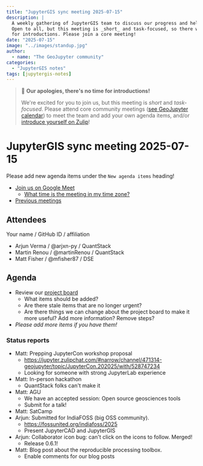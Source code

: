 ```yaml
---
title: "JupyterGIS sync meeting 2025-07-15"
description: |
  A weekly gathering of JupyterGIS team to discuss our progress and help each other out.
  Open to all, but this meeting is _short_ and task-focused, so there will not be time
  for introductions. Please join a core meeting!
date: "2025-07-15"
image: "../images/standup.jpg"
author:
  - name: "The GeoJupyter community"
categories:
  - "JupyterGIS notes"
tags: [jupytergis-notes]
---
```


> :pray: **Our apologies, there's no time for introductions!**
>
> We're excited for you to join us, but this meeting is _short_ and _task-focused_.
> Please attend core community meetings
> ([see GeoJupyter calendar](https://geojupyter.org/calendar))
> to meet the team and add your own agenda items, and/or
> [introduce yourself on  Zulip](https://jupyter.zulipchat.com/#narrow/channel/471314-geojupyter/topic/Welcome)!


# JupyterGIS sync meeting 2025-07-15

Please add new agenda items under the `New agenda items` heading!

- [Join us on Google Meet](https://meet.google.com/zhk-vygf-gke)
  - [What time is the meeting in my time zone?](https://dateful.com/convert/utc?t=3pm)
- [Previous meetings](https://geojupyter.org/blog/#category=JupyterGIS%20notes)


## Attendees

Your name / GitHub ID / affiliation

* Arjun Verma / \@arjxn-py / QuantStack
* Martin Renou / \@martinRenou / QuantStack
* Matt Fisher / \@mfisher87  / DSE


## Agenda

* Review our [project board](https://github.com/orgs/geojupyter/projects/2)
  * What items should be added?
  * Are there stale items that are no longer urgent?
  * Are there things we can change about the project board to make it more useful? Add
    more information? Remove steps?
* _Please add more items if you have them!_


### Status reports

* Matt: Prepping JupyterCon workshop proposal
    * https://jupyter.zulipchat.com/#narrow/channel/471314-geojupyter/topic/JupyterCon.202025/with/528747234
    * Looking for someone with strong JupyterLab experience
* Matt: In-person hackathon
    * QuantStack folks can't make it
* Matt: AGU
    * We have an accepted session: Open source geosciences tools
    * Submit for a talk!
* Matt: SatCamp
* Arjun: Submitted for IndiaFOSS (big OSS community).
    * https://fossunited.org/indiafoss/2025
    * Present JupyterCAD and JupyterGIS
* Arjun: Collaborator icon bug: can't click on the icons to follow. Merged!
    * Release 0.6.1!
* Matt: Blog post about the reproducible processing toolbox.
    * Enable comments for our blog posts
